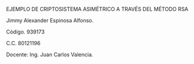 EJEMPLO DE CRIPTOSISTEMA ASIMÉTRICO A TRAVÉS DEL MÉTODO RSA

Jimmy Alexander Espinosa Alfonso.

Código. 939173

C.C. 80121196

Docente: Ing. Juan Carlos Valencia.


